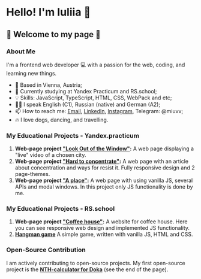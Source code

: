 # Hello! I'm Iuliia 👋 
## 👀 Welcome to my page 👀

### About Me

I'm a frontend web developer 💻 with a passion for the web, coding, and learning new things.

- 📍 Based in Vienna, Austria;
- 🔋 Currently studying at Yandex Practicum and RS.school;
- 💡 Skills: JavaScript, TypeScript, HTML, CSS, WebPack and etc;
- 🫶🏻 I speak English (C1), Russian (native) and German (A2);
- 📫 How to reach me: [Email](mailto:iuliia.makarova.au@gmail.com), [LinkedIn](https://www.linkedin.com/in/iuliia-makarova-8b2977263/), [Instagram](https://www.instagram.com/juliasgram_/), Telegram: @miuvv;
- 🔥 I love dogs, dancing, and travelling.

### My Educational Projects - Yandex.practicum

1. **Web-page project ["Look Out of the Window"](https://makarovaiuliia.github.io/posmotri_v_okno/):** A web page displaying a "live" video of a chosen city.
2. **Web-page project ["Hard to concentrate"](https://makarovaiuliia.github.io/slozhno-sosredotochitsya/):** A web page with an article about concentration and ways for resist it. Fully responsive design and 2 page-themes.
3. **Web-page project ["A place"](https://makarovaiuliia.github.io/mesto-project-ff/):** A web page with using vanilla JS, several APIs and modal windows. In this project only JS functionality is done by me.

### My Educational Projects - RS.school

1. **Web-page project ["Coffee house"](https://rolling-scopes-school.github.io/makarovaiuliia-JSFE2023Q4/coffee-house/):** A website for coffee house. Here you can see responsive web design and implemented JS functionality.
2. **[Hangman game](https://makarovaiuliia.github.io/hangman/)** A simple game, written with vanilla JS, HTML and CSS.

### Open-Source Contribution

I am actively contributing to open-source projects. My first open-source project is the **[NTH-calculator for Doka](https://doka.guide/css/child/)** (see the end of the page).

